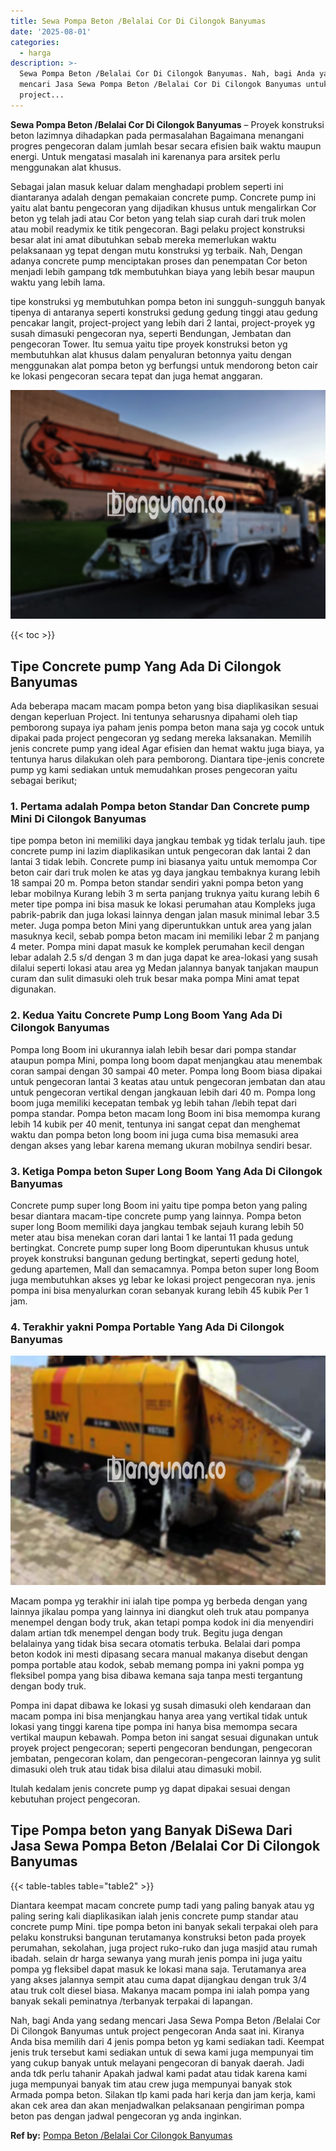 ```yaml
---
title: Sewa Pompa Beton /Belalai Cor Di Cilongok Banyumas
date: '2025-08-01'
categories:
  - harga
description: >-
  Sewa Pompa Beton /Belalai Cor Di Cilongok Banyumas. Nah, bagi Anda yang sedang
  mencari Jasa Sewa Pompa Beton /Belalai Cor Di Cilongok Banyumas untuk
  project...
---
```


**Sewa Pompa Beton /Belalai Cor Di Cilongok Banyumas** – Proyek konstruksi beton lazimnya dihadapkan pada permasalahan Bagaimana menangani progres pengecoran dalam jumlah besar secara efisien baik waktu maupun energi. Untuk mengatasi masalah ini karenanya para arsitek perlu menggunakan alat khusus.

Sebagai jalan masuk keluar dalam menghadapi problem seperti ini diantaranya adalah dengan pemakaian concrete pump. Concrete pump ini yaitu alat bantu pengecoran yang dijadikan khusus untuk mengalirkan Cor beton yg telah jadi atau Cor beton yang telah siap curah dari truk molen atau mobil readymix ke titik pengecoran. Bagi pelaku project konstruksi besar alat ini amat dibutuhkan sebab mereka memerlukan waktu pelaksanaan yg tepat dengan mutu konstruksi yg terbaik. Nah, Dengan adanya concrete pump menciptakan proses dan penempatan Cor beton menjadi lebih gampang tdk membutuhkan biaya yang lebih besar maupun waktu yang lebih lama.

tipe konstruksi yg membutuhkan pompa beton ini sungguh-sungguh banyak tipenya di antaranya seperti konstruksi gedung gedung tinggi atau gedung pencakar langit, project-project yang lebih dari 2 lantai, project-proyek yg susah dimasuki pengecoran nya, seperti Bendungan, Jembatan dan pengecoran Tower. Itu semua yaitu tipe proyek konstruksi beton yg membutuhkan alat khusus dalam penyaluran betonnya yaitu dengan menggunakan alat pompa beton yg berfungsi untuk mendorong beton cair ke lokasi pengecoran secara tepat dan juga hemat anggaran.

![Sewa Pompa Beton /Belalai Cor Di Cilongok Banyumas](/images/sewa-concrete-pump-06.png)

{{< toc >}}

## Tipe Concrete pump Yang Ada Di Cilongok Banyumas

Ada beberapa macam macam pompa beton yang bisa diaplikasikan sesuai dengan keperluan Project. Ini tentunya seharusnya dipahami oleh tiap pemborong supaya iya paham jenis pompa beton mana saja yg cocok untuk dipakai pada project pengecoran yg sedang mereka laksanakan. Memilih jenis concrete pump yang ideal Agar efisien dan hemat waktu juga biaya, ya tentunya harus dilakukan oleh para pemborong. Diantara tipe-jenis concrete pump yg kami sediakan untuk memudahkan proses pengecoran yaitu sebagai berikut;

### 1\. Pertama adalah Pompa beton Standar Dan Concrete pump Mini Di Cilongok Banyumas

tipe pompa beton ini memiliki daya jangkau tembak yg tidak terlalu jauh. tipe concrete pump ini lazim diaplikasikan untuk pengecoran dak lantai 2 dan lantai 3 tidak lebih. Concrete pump ini biasanya yaitu untuk memompa Cor beton cair dari truk molen ke atas yg daya jangkau tembaknya kurang lebih 18 sampai 20 m. Pompa beton standar sendiri yakni pompa beton yang lebar mobilnya Kurang lebih 3 m serta panjang truknya yaitu kurang lebih 6 meter tipe pompa ini bisa masuk ke lokasi perumahan atau Kompleks juga pabrik-pabrik dan juga lokasi lainnya dengan jalan masuk minimal lebar 3.5 meter. Juga pompa beton Mini yang diperuntukkan untuk area yang jalan masuknya kecil, sebab pompa beton macam ini memiliki lebar 2 m panjang 4 meter. Pompa mini dapat masuk ke komplek perumahan kecil dengan lebar adalah 2.5 s/d dengan 3 m dan juga dapat ke area-lokasi yang susah dilalui seperti lokasi atau area yg Medan jalannya banyak tanjakan maupun curam dan sulit dimasuki oleh truk besar maka pompa Mini amat tepat digunakan.

### 2\. Kedua Yaitu Concrete Pump Long Boom Yang Ada Di Cilongok Banyumas

Pompa long Boom ini ukurannya ialah lebih besar dari pompa standar ataupun pompa Mini, pompa long boom dapat menjangkau atau menembak coran sampai dengan 30 sampai 40 meter. Pompa long Boom biasa dipakai untuk pengecoran lantai 3 keatas atau untuk pengecoran jembatan dan atau untuk pengecoran vertikal dengan jangkauan lebih dari 40 m. Pompa long boom juga memiliki kecepatan tembak yg lebih tahan /lebih tepat dari pompa standar. Pompa beton macam long Boom ini bisa memompa kurang lebih 14 kubik per 40 menit, tentunya ini sangat cepat dan menghemat waktu dan pompa beton long boom ini juga cuma bisa memasuki area dengan akses yang lebar karena memang ukuran mobilnya sendiri besar.

### 3\. Ketiga Pompa beton Super Long Boom Yang Ada Di Cilongok Banyumas

Concrete pump super long Boom ini yaitu tipe pompa beton yang paling besar diantara macam-tipe concrete pump yang lainnya. Pompa beton super long Boom memiliki daya jangkau tembak sejauh kurang lebih 50 meter atau bisa menekan coran dari lantai 1 ke lantai 11 pada gedung bertingkat. Concrete pump super long Boom diperuntukan khusus untuk proyek konstruksi bangunan gedung bertingkat, seperti gedung hotel, gedung apartemen, Mall dan semacamnya. Pompa beton super long Boom juga membutuhkan akses yg lebar ke lokasi project pengecoran nya. jenis pompa ini bisa menyalurkan coran sebanyak kurang lebih 45 kubik Per 1 jam.

### 4\. Terakhir yakni Pompa Portable Yang Ada Di Cilongok Banyumas

![Sewa Pompa Beton /Belalai Cor Di Cilongok Banyumas](/images/sewa-concrete-pump-30.png)

Macam pompa yg terakhir ini ialah tipe pompa yg berbeda dengan yang lainnya jikalau pompa yang lainnya ini diangkut oleh truk atau pompanya menempel dengan body truk, akan tetapi pompa kodok ini dia menyendiri dalam artian tdk menempel dengan body truk. Begitu juga dengan belalainya yang tidak bisa secara otomatis terbuka. Belalai dari pompa beton kodok ini mesti dipasang secara manual makanya disebut dengan pompa portable atau kodok, sebab memang pompa ini yakni pompa yg fleksibel pompa yang bisa dibawa kemana saja tanpa mesti tergantung dengan body truk.

Pompa ini dapat dibawa ke lokasi yg susah dimasuki oleh kendaraan dan macam pompa ini bisa menjangkau hanya area yang vertikal tidak untuk lokasi yang tinggi karena tipe pompa ini hanya bisa memompa secara vertikal maupun kebawah. Pompa beton ini sangat sesuai digunakan untuk proyek project pengecoran; seperti pengecoran bendungan, pengecoran jembatan, pengecoran kolam, dan pengecoran-pengecoran lainnya yg sulit dimasuki oleh truk atau tidak bisa dilalui atau dimasuki mobil.

Itulah kedalam jenis concrete pump yg dapat dipakai sesuai dengan kebutuhan project pengecoran.

## Tipe Pompa beton yang Banyak DiSewa Dari Jasa Sewa Pompa Beton /Belalai Cor Di Cilongok Banyumas

{{< table-tables table="table2" >}}

Diantara keempat macam concrete pump tadi yang paling banyak atau yg paling sering kali diaplikasikan ialah jenis concrete pump standar atau concrete pump Mini. tipe pompa beton ini banyak sekali terpakai oleh para pelaku konstruksi bangunan terutamanya konstruksi beton pada proyek perumahan, sekolahan, juga project ruko-ruko dan juga masjid atau rumah ibadah. selain dr harga sewanya yang murah jenis pompa ini juga yaitu pompa yg fleksibel dapat masuk ke lokasi mana saja. Terutamanya area yang akses jalannya sempit atau cuma dapat dijangkau dengan truk 3/4 atau truk colt diesel biasa. Makanya macam pompa ini ialah pompa yang banyak sekali peminatnya /terbanyak terpakai di lapangan.

Nah, bagi Anda yang sedang mencari Jasa Sewa Pompa Beton /Belalai Cor Di Cilongok Banyumas untuk project pengecoran Anda saat ini. Kiranya Anda bisa memilih dari 4 jenis pompa beton yg kami sediakan tadi. Keempat jenis truk tersebut kami sediakan untuk di sewa kami juga mempunyai tim yang cukup banyak untuk melayani pengecoran di banyak daerah. Jadi anda tdk perlu tahanir Apakah jadwal kami padat atau tidak karena kami juga mempunyai banyak tim atau crew juga mempunyai banyak stok Armada pompa beton. Silakan tlp kami pada hari kerja dan jam kerja, kami akan cek area dan akan menjadwalkan pelaksanaan pengiriman pompa beton pas dengan jadwal pengecoran yg anda inginkan.

**Ref by:** [Pompa Beton /Belalai Cor Cilongok Banyumas](https://id.wikipedia.org/wiki/Pompa)
